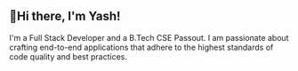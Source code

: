 ## 👋Hi there, I'm Yash!

I'm a Full Stack Developer and a B.Tech CSE Passout. I am passionate about crafting end-to-end applications that adhere to the highest standards of code quality and best practices.
